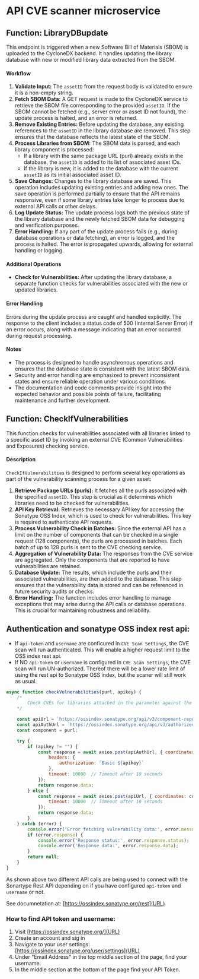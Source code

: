 
# API CVE scanner microservice

## Function: LibraryDBupdate
This endpoint is triggered when a new Software Bill of Materials (SBOM) is uploaded to the CycloneDX backend. It handles updating the library database with new or modified library data extracted from the SBOM.

#### Workflow
1. **Validate Input:** The `assetID` from the request body is validated to ensure it is a non-empty string.
2. **Fetch SBOM Data:** A GET request is made to the CycloneDX service to retrieve the SBOM file corresponding to the provided `assetID`. If the SBOM cannot be fetched (e.g., server error or asset ID not found), the update process is halted, and an error is returned.
3. **Remove Existing Entries:** Before updating the database, any existing references to the `assetID` in the library database are removed. This step ensures that the database reflects the latest state of the SBOM.
4. **Process Libraries from SBOM:** The SBOM data is parsed, and each library component is processed:
   - If a library with the same package URL (purl) already exists in the database, the `assetID` is added to its list of associated asset IDs.
   - If the library is new, it is added to the database with the current `assetID` as its initial associated asset ID.
5. **Save Changes:** Changes to the library database are saved. This operation includes updating existing entries and adding new ones. The save operation is performed partially to ensure that the API remains responsive, even if some library entries take longer to process due to external API calls or other delays.
6. **Log Update Status:** The update process logs both the previous state of the library database and the newly fetched SBOM data for debugging and verification purposes.
7. **Error Handling:** If any part of the update process fails (e.g., during database operations or data fetching), an error is logged, and the process is halted. The error is propagated upwards, allowing for external handling or logging.

#### Additional Operations
- **Check for Vulnerabilities:** After updating the library database, a separate function checks for vulnerabilities associated with the new or updated libraries.

#### Error Handling
Errors during the update process are caught and handled explicitly. The response to the client includes a status code of 500 (Internal Server Error) if an error occurs, along with a message indicating that an error occurred during request processing.

#### Notes
- The process is designed to handle asynchronous operations and ensures that the database state is consistent with the latest SBOM data.
- Security and error handling are emphasized to prevent inconsistent states and ensure reliable operation under various conditions.
- The documentation and code comments provide insight into the expected behavior and possible points of failure, facilitating maintenance and further development.

## Function: CheckIfVulnerabilities

This function checks for vulnerabilities associated with all libraries linked to a specific asset ID by invoking an external CVE (Common Vulnerabilities and Exposures) checking service.

#### Description

`CheckIfVulnerabilities` is designed to perform several key operations as part of the vulnerability scanning process for a given asset:

1. **Retrieve Package URLs (purls):** It fetches all the purls associated with the specified `assetID`. This step is crucial as it determines which libraries need to be checked for vulnerabilities.
2. **API Key Retrieval:** Retrieves the necessary API key for accessing the Sonatype OSS Index, which is used to check for vulnerabilities. This key is required to authenticate API requests.
3. **Process Vulnerability Check in Batches:** Since the external API has a limit on the number of components that can be checked in a single request (128 components), the purls are processed in batches. Each batch of up to 128 purls is sent to the CVE checking service.
4. **Aggregation of Vulnerability Data:** The responses from the CVE service are aggregated. Only the components that are reported to have vulnerabilities are retained.
5. **Database Update:** The results, which include the purls and their associated vulnerabilities, are then added to the database. This step ensures that the vulnerability data is stored and can be referenced in future security audits or checks.
6. **Error Handling:** The function includes error handling to manage exceptions that may arise during the API calls or database operations. This is crucial for maintaining robustness and reliability.


## Authentication and sonatype OSS index rest api:
* If `api-token` and `username` are conficured in `CVE Scan Settings`, the CVE scan will run authenticated. This will enable a higher request limit to the OSS index rest api.
* If NO `api-token` or `username` is configured in `CVE Scan Settings`, the CVE scan will run UN-authorized. Thereof there will be a lower rate limit of using the rest api to Sonatype OSS index, but the scaner will still work as usual.

```js
async function checkVulnerabilities(purl, apikey) {
    /*
        Check CVEs for libraries attached in the parameter against the Sonatype OSS index
    */

    const apiUrl = `https://ossindex.sonatype.org/api/v3/component-report`;
    const apiAuthUrl = `https://ossindex.sonatype.org/api/v3/authorized/component-report`;
    const component = purl;

    try {
        if (apikey != "") {
            const response = await axios.post(apiAuthUrl, { coordinates: component }, {
                headers: {
                    authorization: `Basic ${apikey}`
                },
                timeout: 10000  // Timeout after 10 seconds
            });
            return response.data;
        } else {
            const response = await axios.post(apiUrl, { coordinates: component }, {
                timeout: 10000  // Timeout after 10 seconds
            });
            return response.data;
        }
    } catch (error) {
        console.error('Error fetching vulnerability data:', error.message);
        if (error.response) {
            console.error('Response status:', error.response.status);
            console.error('Response data:', error.response.data);
        }
        return null;
    }
}
```

As shown above two different API calls are being used to connect with the Sonartype Rest API depending on if you have configured `api-token` and `username` or not.

See documnetation at:  [https://ossindex.sonatype.org/rest](URL)

### How to find API token and username:
1. Visit [https://ossindex.sonatype.org/](URL)
2. Create an account and sig in
3. Navigate to your user settings: [https://ossindex.sonatype.org/user/settings](URL)
4. Under "Email Address" in the top middle section of the page, find your username.
5. In the middle section at the bottom of the page find your API Token. 
